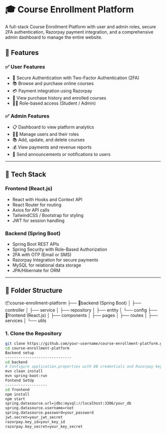 # 🎓 Course Enrollment Platform

A full-stack Course Enrollment Platform with user and admin roles, secure 2FA authentication, Razorpay payment integration, and a comprehensive admin dashboard to manage the entire website.

## 🚀 Features

### ✅ User Features
- 🔐 Secure Authentication with Two-Factor Authentication (2FA)
- 📚 Browse and purchase online courses
- 💳 Payment integration using Razorpay
- 🧾 View purchase history and enrolled courses
- 🧑‍🎓 Role-based access (Student / Admin)

### ✅ Admin Features
- 📋 Dashboard to view platform analytics
- 🧑‍💻 Manage users and their roles
- 📚 Add, update, and delete courses
- 💰 View payments and revenue reports
- 🔔 Send announcements or notifications to users

---

## 🔧 Tech Stack

### Frontend (React.js)
- React with Hooks and Context API
- React Router for routing
- Axios for API calls
- TailwindCSS / Bootstrap for styling
- JWT for session handling

### Backend (Spring Boot)
- Spring Boot REST APIs
- Spring Security with Role-Based Authorization
- 2FA with OTP (Email or SMS)
- Razorpay Integration for secure payments
- MySQL for relational data storage
- JPA/Hibernate for ORM

---

## 📂 Folder Structure
📦course-enrollment-platform
├── 📁backend (Spring Boot)
│ ├── controller
│ ├── service
│ ├── repository
│ ├── entity
│ └── config
├── 📁frontend (React.js)
│ ├── components
│ ├── pages
│ ├── routes
│ ├── services
│ └── utils
### 1. Clone the Repository
```bash
git clone https://github.com/your-username/course-enrollment-platform.git
cd course-enrollment-platform
Backend setup
------------------------------
cd backend
# Configure application.properties with DB credentials and Razorpay keys
mvn clean install
mvn spring-boot:run
Fontend SetUp
-------------------
cd frontend
npm install
npm start
spring.datasource.url=jdbc:mysql://localhost:3306/your_db
spring.datasource.username=root
spring.datasource.password=your_password
jwt.secret=your_jwt_secret
razorpay.key_id=your_key_id
razorpay.key_secret=your_key_secret

